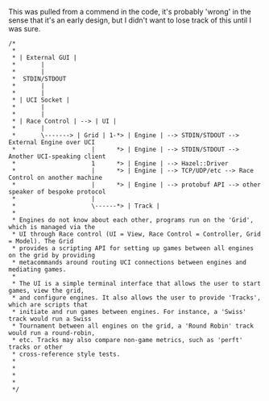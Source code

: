 This was pulled from a commend in the code, it's probably 'wrong' in the sense that it's an early
design, but I didn't want to lose track of this until I was sure.

    /*
     *
     * | External GUI |
     *       |
     *       |
     *  STDIN/STDOUT
     *       |
     *       |
     * | UCI Socket |
     *       |
     *       |
     * | Race Control | --> | UI |
     *       |
     *       \-------> | Grid | 1-*> | Engine | --> STDIN/STDOUT --> External Engine over UCI
     *                     |      *> | Engine | --> STDIN/STDOUT --> Another UCI-speaking client
     *                     1      *> | Engine | --> Hazel::Driver
     *                     |      *> | Engine | --> TCP/UDP/etc --> Race Control on another machine
     *                     |      *> | Engine | --> protobuf API --> other speaker of bespoke protocol
     *                     |
     *                     \------*> | Track |
     *
     * Engines do not know about each other, programs run on the 'Grid', which is managed via the
     * UI through Race control (UI = View, Race Control = Controller, Grid = Model). The Grid
     * provides a scripting API for setting up games between all engines on the grid by providing
     * metacommands around routing UCI connections between engines and mediating games.
     *
     * The UI is a simple terminal interface that allows the user to start games, view the grid,
     * and configure engines. It also allows the user to provide 'Tracks', which are scripts that 
     * initiate and run games between engines. For instance, a 'Swiss' track would run a Swiss
     * Tournament between all engines on the grid, a 'Round Robin' track would run a round-robin,
     * etc. Tracks may also compare non-game metrics, such as 'perft' tracks or other
     * cross-reference style tests.
     *
     *
     *
     *
     */
